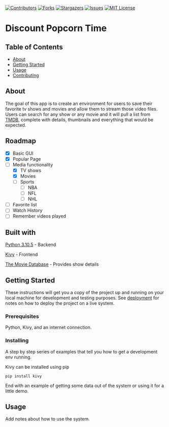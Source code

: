 [![Contributors][contributors-shield]][contributors-url]
[![Forks][forks-shield]][forks-url]
[![Stargazers][stars-shield]][stars-url]
[![Issues][issues-shield]][issues-url]
[![MIT License][license-shield]][license-url]

# Discount Popcorn Time


## Table of Contents

- [About](#about)
- [Getting Started](#getting_started)
- [Usage](#usage)
- [Contributing](../CONTRIBUTING.md)

## About <a name = "about"></a>

The goal of this app is to create an environment for users to save their favorite tv shows and movies and allow them to stream those video files. Users can search for any show or any movie and it will pull a list from [TMDB](https://www.themoviedb.org/), complete with details, thumbnails and everything that would be expected. 

## Roadmap <a name = "roadmap"></a>

- [x] Basic GUI
- [x] Popular Page
- [ ] Media functionality
  - [x] TV shows
  - [x] Movies
  - [ ] Sports
    - [ ] NBA
    - [ ] NFL
    - [ ] NHL
- [ ] Favorite list
- [ ] Watch History
- [ ] Remember videos played 

## Built with

[Python 3.10.5](https://www.python.org/) - Backend

[Kivy](https://kivy.org/) - Frontend

[The Movie Database](https://www.themoviedb.org/) - Provides show details


## Getting Started <a name = "getting_started"></a>

These instructions will get you a copy of the project up and running on your local machine for development and testing purposes. See [deployment](#deployment) for notes on how to deploy the project on a live system.

### Prerequisites
Python, Kivy, and an internet connection.


### Installing

A step by step series of examples that tell you how to get a development env running.

Kivy can be installed using pip

```
pip install kivy
```

End with an example of getting some data out of the system or using it for a little demo.

## Usage <a name = "usage"></a>

Add notes about how to use the system.

<!-- MARKDOWN LINKS & IMAGES -->
<!-- https://www.markdownguide.org/basic-syntax/#reference-style-links -->
[contributors-shield]: https://img.shields.io/github/contributors/RandomProgrammer1124/DiscountPopcornTime.svg?style=for-the-badge
[contributors-url]: https://github.com/RandomProgrammer1124/DiscountPopcornTime/graphs/contributors
[forks-shield]: https://img.shields.io/github/forks/RandomProgrammer1124/DiscountPopcornTime.svg?style=for-the-badge
[forks-url]: https://github.com/github_username/RandomProgrammer1124/network/members
[stars-shield]: https://img.shields.io/github/stars/RandomProgrammer1124/DiscountPopcornTime.svg?style=for-the-badge
[stars-url]: https://github.com/RandomProgrammer1124/DiscountPopcornTime/stargazers
[issues-shield]: https://img.shields.io/github/issues/RandomProgrammer1124/DiscountPopcornTime.svg?style=for-the-badge
[issues-url]: https://github.com/RandomProgrammer1124/DiscountPopcornTime/issues
[license-shield]: https://img.shields.io/github/license/RandomProgrammer1124/DiscountPopcornTime.svg?style=for-the-badge
[license-url]: https://github.com/RandomProgrammer1124/DiscountPopcornTime/blob/master/LICENSE.txt
